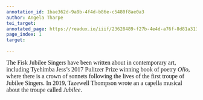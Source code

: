 ```yaml
---
annotation_id: 1bae362d-9a9b-4f4d-b86e-c5480f8ae0a3
author: Angela Tharpe
tei_target: 
annotated_page: https://readux.io/iiif/23628489-f27b-4e4d-a76f-8d81a313effe/canvas/23628489-f27b-4e4d-a76f-8d81a313effe_MSS0921-B030-F009-I001-P002-PROD.jpg
page_index: 1
target: 

---
```

<p class="MsoNormal" style="margin: 0in; font-size: 12pt; font-family: Calibri, sans-serif;"><span style="font-family: Garamond, serif;">The Fisk Jubilee Singers have been written about in contemporary art, including Tyehimba Jess&rsquo;s 2017 Pulitzer Prize winning book of poetry <em>Olio</em>, where there is a crown of sonnets following the lives of the first troupe of Jubilee Singers. In 2019, Tazewell Thompson wrote an a capella musical about the troupe called <em>Jubilee</em>.</span></p>